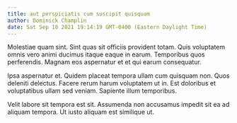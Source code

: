 ```yaml
---
title: aut perspiciatis cum suscipit quisquam
author: Dominick Champlin
date: Sat Sep 18 2021 19:14:19 GMT-0400 (Eastern Daylight Time)
---
```

Molestiae quam sint. Sint quas sit officiis provident totam. Quis voluptatem omnis vero animi ducimus itaque eaque in earum. Temporibus quos perferendis. Magnam eos aspernatur et et qui earum consequatur.

 Ipsa aspernatur et. Quidem placeat tempora ullam cum quisquam non. Quos deleniti delectus. Facere rerum harum voluptatem ut in. Est doloribus et voluptatibus ullam sed veniam. Sapiente illum temporibus.

 Velit labore sit tempora est sit. Assumenda non accusamus impedit sit ea ad aliquam tempora. Ut iusto aliquam est similique ut.